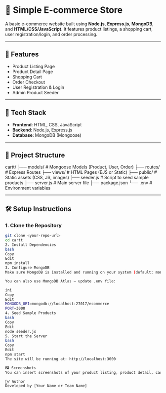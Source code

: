 # 🛒 Simple E-commerce Store

A basic e-commerce website built using **Node.js**, **Express.js**, **MongoDB**, and **HTML/CSS/JavaScript**. It features product listings, a shopping cart, user registration/login, and order processing.

---

## 🚀 Features

- Product Listing Page
- Product Detail Page
- Shopping Cart
- Order Checkout
- User Registration & Login
- Admin Product Seeder

---

## 🧰 Tech Stack

- **Frontend**: HTML, CSS, JavaScript
- **Backend**: Node.js, Express.js
- **Database**: MongoDB (Mongoose)

---

## 📂 Project Structure

cartt/
├── models/ # Mongoose Models (Product, User, Order)
├── routes/ # Express Routes
├── views/ # HTML Pages (EJS or Static)
├── public/ # Static assets (CSS, JS, images)
├── seeder.js # Script to seed sample products
├── server.js # Main server file
├── package.json
└── .env # Environment variables



---

## 🛠️ Setup Instructions

### 1. Clone the Repository

```bash
git clone <your-repo-url>
cd cartt
2. Install Dependencies
bash
Copy
Edit
npm install
3. Configure MongoDB
Make sure MongoDB is installed and running on your system (default: mongodb://localhost:27017/ecommerce).

You can also use MongoDB Atlas – update .env file:

ini
Copy
Edit
MONGODB_URI=mongodb://localhost:27017/ecommerce
PORT=3000
4. Seed Sample Products
bash
Copy
Edit
node seeder.js
5. Start the Server
bash
Copy
Edit
npm start
The site will be running at: http://localhost:3000

🖼️ Screenshots
You can insert screenshots of your product listing, product detail, cart, and login pages here.

🙋‍♂️ Author
Developed by [Your Name or Team Name]
